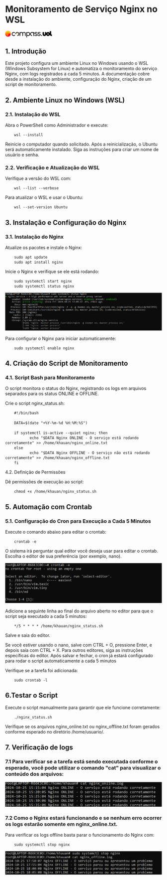 # Monitoramento de Serviço Nginx no WSL

<img width="30%" src="https://github.com/KhauanGB/monitoramento-nginx/blob/main/CompassLogo.svg"/>

## 1. Introdução
Este projeto configura um ambiente Linux no Windows usando o WSL (Windows Subsystem for Linux) e automatiza o monitoramento do serviço Nginx, com logs registrados a cada 5 minutos. A documentação cobre desde a instalação do ambiente, configuração do Nginx, criação de um script de monitoramento.

## 2. Ambiente Linux no Windows (WSL)
  ### 2.1. Instalação do WSL
   Abra o PowerShell como Administrador e execute:

		wsl --install

   Reinicie o computador quando solicitado.
   Após a reinicialização, o Ubuntu será automaticamente instalado. Siga as instruções para criar um nome de usuário e senha.

  ### 2.2. Verificação e Atualização do WSL
   Verifique a versão do WSL com:

		wsl --list --verbose

   Para atualizar o WSL e usar o Ubuntu:

		wsl --set-version Ubuntu

## 3. Instalação e Configuração do Nginx
  ### 3.1. Instalação do Nginx

   Atualize os pacotes e instale o Nginx:

		sudo apt update
		sudo apt install nginx

   Inicie o Nginx e verifique se ele está rodando:

		sudo systemctl start nginx
		sudo systemctl status nginx

  <img src="https://github.com/KhauanGB/monitoramento-nginx/blob/main/Nginx.png"/>

   Para configurar o Nginx para iniciar automaticamente:

		sudo systemctl enable nginx

## 4. Criação do Script de Monitoramento
  ### 4.1. Script Bash para Monitoramento

   O script monitora o status do Nginx, registrando os logs em arquivos separados para os status ONLINE e OFFLINE.

   Crie o script nginx_status.sh:

		#!/bin/bash

		DATA=$(date "+%Y-%m-%d %H:%M:%S")

		if systemctl is-active --quiet nginx; then
    		   echo "$DATA Nginx ONLINE - O serviço está rodando corretamente" >> /home/khauan/nginx_online.txt
		else
    		   echo "$DATA Nginx OFFLINE - O serviço não está rodando corretamente" >> /home/khauan/nginx_offline.txt
		fi

  4.2. Definição de Permissões

   Dê permissões de execução ao script:

		chmod +x /home/khauan/nginx_status.sh

## 5. Automação com Crontab
  ### 5.1. Configuração do Cron para Execução a Cada 5 Minutos

   Execute o comando abaixo para editar o crontab:

		crontab -e

   O sistema irá perguntar qual editor você deseja usar para editar o crontab. Escolha o editor de sua preferência (por exemplo, nano).

   <img  src="https://github.com/KhauanGB/monitoramento-nginx/blob/main/Crontab.png"/>

   Adicione a seguinte linha ao final do arquivo aberto no editor para que o script seja executado a cada 5 minutos:

		*/5 * * * * /home/khauan/nginx_status.sh

   Salve e saia do editor.

   Se você estiver usando o nano, salve com CTRL + O, pressione Enter, e depois saia com CTRL + X.
   Para outros editores, siga as instruções específicas do editor.
   Após salvar e fechar, o cron já estará configurado para rodar o script automaticamente a cada 5 minutos

   Verifique se a tarefa foi adicionada:

		sudo crontab -l

## 6.Testar o Script
   Execute o script manualmente para garantir que ele funcione corretamente:

		./nginx_status.sh

   Verifique se os arquivos nginx_online.txt ou nginx_offline.txt foram gerados conforme esperado no diretório /home/usuario/.

## 7. Verificação de logs 
   ### 7.1 Para verificar se a tarefa está sendo executada conforme o esperado, você pode utilizar o comando "cat" para visualizar o conteúdo dos arquivos:
   
<img src="https://github.com/KhauanGB/monitoramento-nginx/blob/main/Online.png"/>

   ### 7.2 Como o Nginx estará funcionando e se nenhum erro ocorrer os logs estarão somente em nginx_online.txt.
   Para verificar os logs offline basta parar o funcionamento do Nginx com:
   
		sudo systemctl stop nginx
  
<img src="https://github.com/KhauanGB/monitoramento-nginx/blob/main/Offline.png"/>
   
